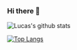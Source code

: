 ### Hi there 👋

<!--
**lucasasantana/lucasasantana** is a ✨ _special_ ✨ repository because its `README.md` (this file) appears on your GitHub profile.

Here are some ideas to get you started:

- 🔭 I’m currently working on ...
- 🌱 I’m currently learning ...
- 👯 I’m looking to collaborate on ...
- 🤔 I’m looking for help with ...
- 💬 Ask me about ...
- 📫 How to reach me: ...
- 😄 Pronouns: ...
- ⚡ Fun fact: ...
-->


![Lucas's github stats](https://github-readme-stats.vercel.app/api?username=lucasasantana&count_private=true)

[![Top Langs](https://github-readme-stats.vercel.app/api/top-langs/?username=lucasasantana)](https://github.com/lucasasantana/github-readme-stats)
